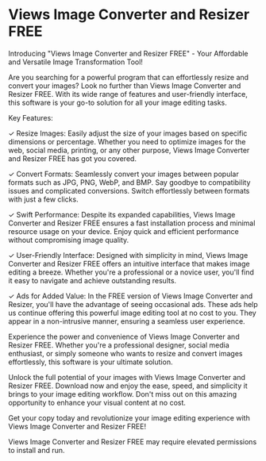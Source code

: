 # Views Image Converter and Resizer FREE

Introducing "Views Image Converter and Resizer FREE" - Your Affordable and Versatile Image Transformation Tool!

Are you searching for a powerful program that can effortlessly resize and convert your images? Look no further than Views Image Converter and Resizer FREE. With its wide range of features and user-friendly interface, this software is your go-to solution for all your image editing tasks.

Key Features:

✓ Resize Images: Easily adjust the size of your images based on specific dimensions or percentage. Whether you need to optimize images for the web, social media, printing, or any other purpose, Views Image Converter and Resizer FREE has got you covered.

✓ Convert Formats: Seamlessly convert your images between popular formats such as JPG, PNG, WebP, and BMP. Say goodbye to compatibility issues and complicated conversions. Switch effortlessly between formats with just a few clicks.

✓ Swift Performance: Despite its expanded capabilities, Views Image Converter and Resizer FREE ensures a fast installation process and minimal resource usage on your device. Enjoy quick and efficient performance without compromising image quality.

✓ User-Friendly Interface: Designed with simplicity in mind, Views Image Converter and Resizer FREE offers an intuitive interface that makes image editing a breeze. Whether you're a professional or a novice user, you'll find it easy to navigate and achieve outstanding results.

✓ Ads for Added Value: In the FREE version of Views Image Converter and Resizer, you'll have the advantage of seeing occasional ads. These ads help us continue offering this powerful image editing tool at no cost to you. They appear in a non-intrusive manner, ensuring a seamless user experience.

Experience the power and convenience of Views Image Converter and Resizer FREE. Whether you're a professional designer, social media enthusiast, or simply someone who wants to resize and convert images effortlessly, this software is your ultimate solution.

Unlock the full potential of your images with Views Image Converter and Resizer FREE. Download now and enjoy the ease, speed, and simplicity it brings to your image editing workflow. Don't miss out on this amazing opportunity to enhance your visual content at no cost.

Get your copy today and revolutionize your image editing experience with Views Image Converter and Resizer FREE!

Views Image Converter and Resizer FREE may require elevated permissions to install and run.
